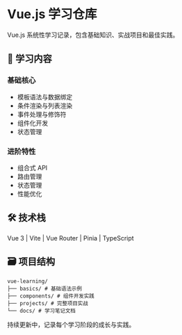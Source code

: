 # Vue.js 学习仓库

Vue.js 系统性学习记录，包含基础知识、实战项目和最佳实践。

## 📖 学习内容

### 基础核心

- 模板语法与数据绑定
- 条件渲染与列表渲染
- 事件处理与修饰符
- 组件化开发
- 状态管理

### 进阶特性

- 组合式 API
- 路由管理
- 状态管理
- 性能优化

## 🛠 技术栈

Vue 3 | Vite | Vue Router | Pinia | TypeScript

## 🗃️ 项目结构

```
vue-learning/
├── basics/ # 基础语法示例
├── components/ # 组件开发实践
├── projects/ # 完整项目实战
└── docs/ # 学习笔记文档
```

持续更新中，记录每个学习阶段的成长与实践。
